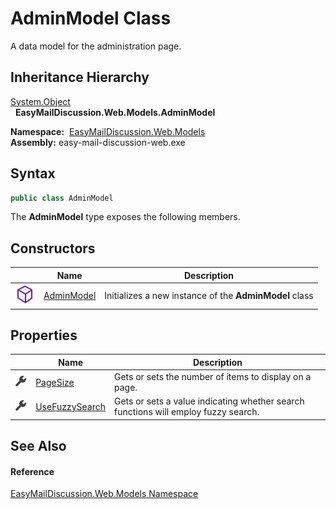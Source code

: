 AdminModel Class
================
A data model for the administration page.


Inheritance Hierarchy
---------------------
[System.Object][1]  
  **EasyMailDiscussion.Web.Models.AdminModel**  

  **Namespace:**  [EasyMailDiscussion.Web.Models][2]  
  **Assembly:** easy-mail-discussion-web.exe

Syntax
------

```csharp
public class AdminModel
```

The **AdminModel** type exposes the following members.


Constructors
------------

|                  | Name            | Description                                            |
| ---------------- | --------------- | ------------------------------------------------------ |
| ![Public method] | [AdminModel][3] | Initializes a new instance of the **AdminModel** class |


Properties
----------

|                    | Name                | Description                                                                        |
| ------------------ | ------------------- | ---------------------------------------------------------------------------------- |
| ![Public property] | [PageSize][4]       | Gets or sets the number of items to display on a page.                             |
| ![Public property] | [UseFuzzySearch][5] | Gets or sets a value indicating whether search functions will employ fuzzy search. |


See Also
--------

#### Reference
[EasyMailDiscussion.Web.Models Namespace][2]  

[1]: https://docs.microsoft.com/dotnet/api/system.object
[2]: ../README.md
[3]: _ctor.md
[4]: PageSize.md
[5]: UseFuzzySearch.md
[Public method]: ../../icons/pubmethod.svg "Public method"
[Public property]: ../../icons/pubproperty.svg "Public property"
